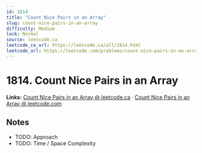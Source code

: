 ```yaml
--- 
id: 1814
title: "Count Nice Pairs in an Array"
slug: count-nice-pairs-in-an-array
difficulty: Medium
lock: Normal
source: leetcode.ca
leetcode_ca_url: https://leetcode.ca/all/1814.html
leetcode_url: https://leetcode.com/problems/count-nice-pairs-in-an-array/
---
```


# 1814. Count Nice Pairs in an Array

**Links:** [Count Nice Pairs in an Array @ leetcode.ca](https://leetcode.ca/all/1814.html) · [Count Nice Pairs in an Array @ leetcode.com](https://leetcode.com/problems/count-nice-pairs-in-an-array/)

## Notes
- TODO: Approach
- TODO: Time / Space Complexity
